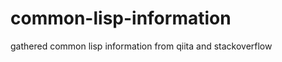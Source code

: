 common-lisp-information
=======================
gathered common lisp information from qiita and stackoverflow
